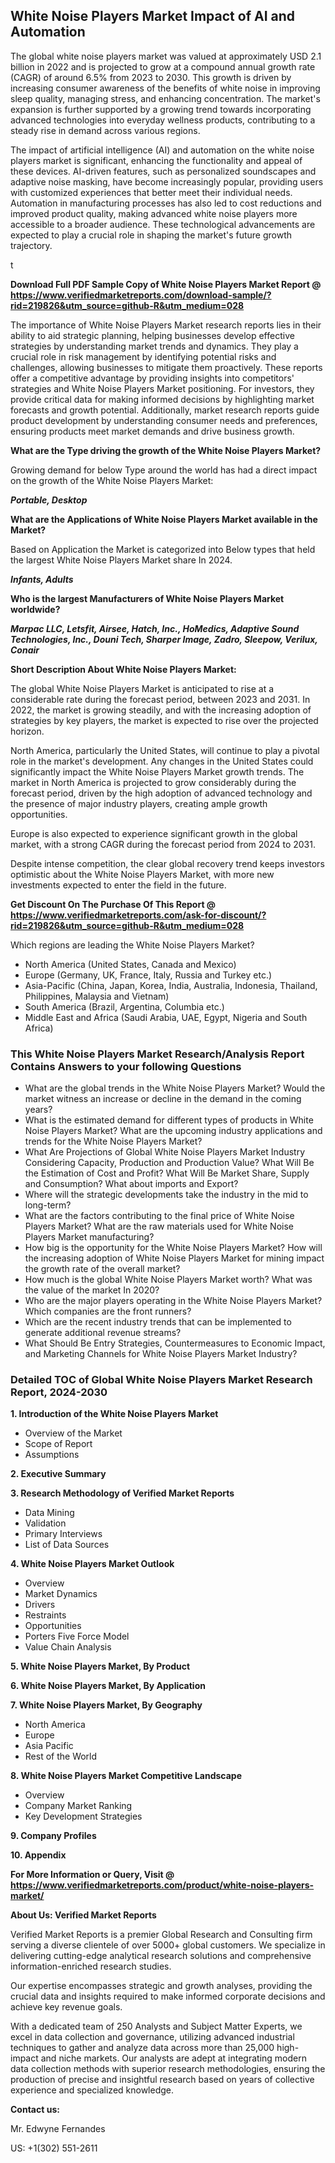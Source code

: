 <h2>White Noise Players Market Impact of AI and Automation</h2><p>The global white noise players market was valued at approximately USD 2.1 billion in 2022 and is projected to grow at a compound annual growth rate (CAGR) of around 6.5% from 2023 to 2030. This growth is driven by increasing consumer awareness of the benefits of white noise in improving sleep quality, managing stress, and enhancing concentration. The market's expansion is further supported by a growing trend towards incorporating advanced technologies into everyday wellness products, contributing to a steady rise in demand across various regions.</p><p>The impact of artificial intelligence (AI) and automation on the white noise players market is significant, enhancing the functionality and appeal of these devices. AI-driven features, such as personalized soundscapes and adaptive noise masking, have become increasingly popular, providing users with customized experiences that better meet their individual needs. Automation in manufacturing processes has also led to cost reductions and improved product quality, making advanced white noise players more accessible to a broader audience. These technological advancements are expected to play a crucial role in shaping the market's future growth trajectory.</p>t</p><p id="" class=""><strong>Download Full PDF Sample Copy of White Noise Players Market Report @ <a href="https://www.verifiedmarketreports.com/download-sample/?rid=219826&utm_source=github-R&utm_medium=028" target="_blank">https://www.verifiedmarketreports.com/download-sample/?rid=219826&utm_source=github-R&utm_medium=028</a></strong></p><p>The importance of&nbsp;White Noise Players Market research reports lies in their ability to aid strategic planning, helping businesses develop effective strategies by understanding market trends and dynamics. They play a crucial role in risk management by identifying potential risks and challenges, allowing businesses to mitigate them proactively. These reports offer a competitive advantage by providing insights into competitors' strategies and White Noise Players Market positioning. For investors, they provide critical data for making informed decisions by highlighting market forecasts and growth potential. Additionally, market research reports guide product development by understanding consumer needs and preferences, ensuring products meet market demands and drive business growth.</p><p><strong>What are the&nbsp;Type driving the growth of the White Noise Players Market?</strong></p><p id="" class="">Growing demand for below Type around the world has had a direct impact on the growth of the White Noise Players Market:</p><em><strong>Portable, Desktop</strong></em></p><strong>What are the&nbsp;Applications&nbsp;of White Noise Players Market available in the Market?</strong></p><p id="" class="">Based on Application the Market is categorized into Below types that held the largest White Noise Players Market share In 2024.</p><em><strong>Infants, Adults</strong></em></p><strong>Who is the largest Manufacturers of White Noise Players Market worldwide?</strong></p><p><em><strong>Marpac LLC, Letsfit, Airsee, Hatch, Inc., HoMedics, Adaptive Sound Technologies, Inc., Douni Tech, Sharper Image, Zadro, Sleepow, Verilux, Conair</strong></em></p><p id="" class=""><strong>Short Description About White Noise Players Market:</strong></p><p>The global White Noise Players Market is anticipated to rise at a considerable rate during the forecast period, between 2023 and 2031. In 2022, the market is growing steadily, and with the increasing adoption of strategies by key players, the market is expected to rise over the projected horizon.</p><p>North America, particularly the United States, will continue to play a pivotal role in the market's development. Any changes in the United States could significantly impact the White Noise Players Market growth trends. The market in North America is projected to grow considerably during the forecast period, driven by the high adoption of advanced technology and the presence of major industry players, creating ample growth opportunities.</p><p>Europe is also expected to experience significant growth in the global market, with a strong CAGR during the forecast period from 2024 to 2031.</p><p>Despite intense competition, the clear global recovery trend keeps investors optimistic about the White Noise Players Market, with more new investments expected to enter the field in the future.</p><p id="" class=""><strong>Get Discount On The Purchase Of This Report @ <a href="https://www.verifiedmarketreports.com/ask-for-discount/?rid=219826&utm_source=github-R&utm_medium=028" target="_blank">https://www.verifiedmarketreports.com/ask-for-discount/?rid=219826&utm_source=github-R&utm_medium=028</a></strong></p>Which regions are leading the White Noise Players Market?</p><ul><li>North America (United States, Canada and Mexico)</li><li>Europe (Germany, UK, France, Italy, Russia and Turkey etc.)</li><li>Asia-Pacific (China, Japan, Korea, India, Australia, Indonesia, Thailand, Philippines, Malaysia and Vietnam)</li><li>South America (Brazil, Argentina, Columbia etc.)</li><li>Middle East and Africa (Saudi Arabia, UAE, Egypt, Nigeria and South Africa)</li></ul><h3 id="" class="">This White Noise Players Market Research/Analysis Report Contains Answers to your following Questions</h3><ul><li>What are the global trends in the White Noise Players Market? Would the market witness an increase or decline in the demand in the coming years?</li><li>What is the estimated demand for different types of products in White Noise Players Market? What are the upcoming industry applications and trends for the White Noise Players Market?</li><li>What Are Projections of Global White Noise Players Market Industry Considering Capacity, Production and Production Value? What Will Be the Estimation of Cost and Profit? What Will Be Market Share, Supply and Consumption? What about imports and Export?</li><li>Where will the strategic developments take the industry in the mid to long-term?</li><li>What are the factors contributing to the final price of White Noise Players Market? What are the raw materials used for White Noise Players Market manufacturing?</li><li>How big is the opportunity for the White Noise Players Market? How will the increasing adoption of White Noise Players Market for mining impact the growth rate of the overall market?</li><li>How much is the global White Noise Players Market worth? What was the value of the market In 2020?</li><li>Who are the major players operating in the White Noise Players Market? Which companies are the front runners?</li><li>Which are the recent industry trends that can be implemented to generate additional revenue streams?</li><li>What Should Be Entry Strategies, Countermeasures to Economic Impact, and Marketing Channels for White Noise Players Market Industry?</li></ul><h3 id="" class="">Detailed TOC of Global White Noise Players Market Research Report, 2024-2030</h3><p id="" class=""><strong>1. Introduction of the White Noise Players Market</strong></p><ul><li>Overview of the Market</li><li>Scope of Report</li><li>Assumptions</li></ul><p id="" class=""><strong>2. Executive Summary</strong></p><p id="" class=""><strong>3. Research Methodology of Verified Market Reports</strong></p><ul><li>Data Mining</li><li>Validation</li><li>Primary Interviews</li><li>List of Data Sources</li></ul><p id="" class=""><strong>4. White Noise Players Market Outlook</strong></p><ul><li>Overview</li><li>Market Dynamics</li><li>Drivers</li><li>Restraints</li><li>Opportunities</li><li>Porters Five Force Model</li><li>Value Chain Analysis</li></ul><p id="" class=""><strong>5. White Noise Players Market, By Product</strong></p><p id="" class=""><strong>6. White Noise Players Market, By Application</strong></p><p id="" class=""><strong>7. White Noise Players Market, By Geography</strong></p><ul><li>North America</li><li>Europe</li><li>Asia Pacific</li><li>Rest of the World</li></ul><p id="" class=""><strong>8. White Noise Players Market Competitive Landscape</strong></p><ul><li>Overview</li><li>Company Market Ranking</li><li>Key Development Strategies</li></ul><p id="" class=""><strong>9. Company Profiles</strong></p><p id="" class=""><strong>10. Appendix</strong></p><p id="" class=""><strong>For More Information or Query, Visit @ <a href="https://www.verifiedmarketreports.com/product/white-noise-players-market/" target="_blank">https://www.verifiedmarketreports.com/product/white-noise-players-market/</a></strong></p><p id="" class=""><strong>About Us: Verified Market Reports</strong></p><p id="" class="">Verified Market Reports is a premier Global Research and Consulting firm serving a diverse clientele of over 5000+ global customers. We specialize in delivering cutting-edge analytical research solutions and comprehensive information-enriched research studies.</p><p id="" class="">Our expertise encompasses strategic and growth analyses, providing the crucial data and insights required to make informed corporate decisions and achieve key revenue goals.</p><p id="" class="">With a dedicated team of 250 Analysts and Subject Matter Experts, we excel in data collection and governance, utilizing advanced industrial techniques to gather and analyze data across more than 25,000 high-impact and niche markets. Our analysts are adept at integrating modern data collection methods with superior research methodologies, ensuring the production of precise and insightful research based on years of collective experience and specialized knowledge.</p><p id="" class=""><strong>Contact us:</strong></p><p id="" class="">Mr. Edwyne Fernandes</p><p id="" class="">US: +1(302) 551-2611</p>
